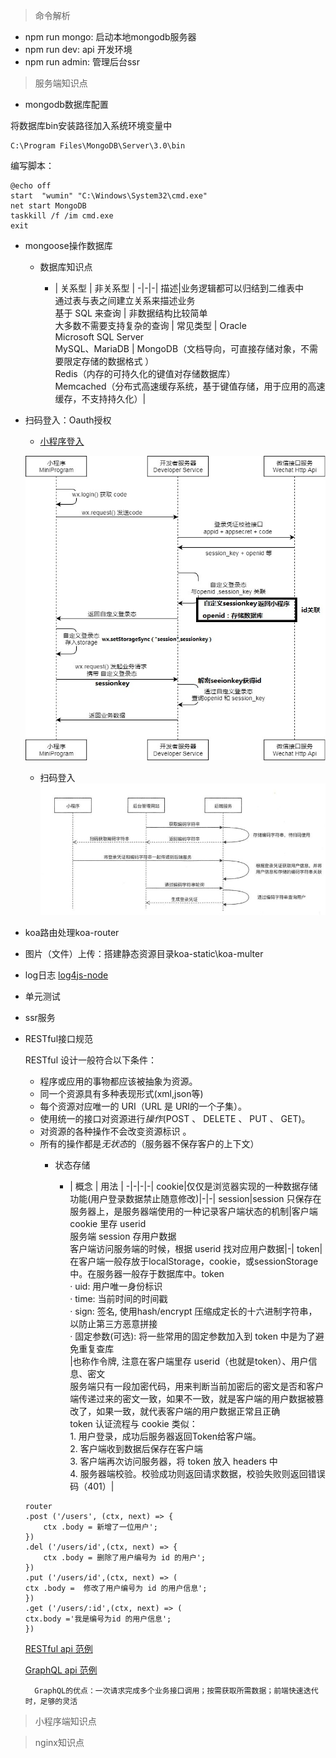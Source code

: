 > 命令解析
   * npm run mongo: 启动本地mongodb服务器
   * npm run dev: api 开发环境
   * npm run admin: 管理后台ssr

> 服务端知识点

* mongodb数据库配置

将数据库bin安装路径加入系统环境变量中
```
C:\Program Files\MongoDB\Server\3.0\bin
```
编写脚本：
```
@echo off
start  "wumin" "C:\Windows\System32\cmd.exe" 
net start MongoDB 
taskkill /f /im cmd.exe
exit
```
* mongoose操作数据库
    * 数据库知识点

        - | 关系型 |  非关系型  |
        -|-|-|
        描述|业务逻辑都可以归结到二维表中<br>通过表与表之间建立关系来描述业务<br>基于 SQL 来查询 | 非数据结构比较简单<br>大多数不需要支持复杂的查询 |
        常见类型 | Oracle<br>Microsoft SQL Server<br>MySQL、MariaDB | MongoDB（文档导向，可直接存储对象，不需要限定存储的数据格式 ）<br>Redis（内存的可持久化的键值对存储数据库） <br>Memcached（分布式高速缓存系统，基于键值存储，用于应用的高速缓存，不支持持久化）|

* 扫码登入：Oauth授权
    * [小程序登入](https://developers.weixin.qq.com/miniprogram/dev/framework/open-ability/login.html)

    ![小程序登入](/static/wechat-project/api-login.jpg)
    * 扫码登入
    ![扫码登入](/static/wechat-project/scan.jpg)

* koa路由处理koa-router

* 图片（文件）上传：搭建静态资源目录koa-static\koa-multer
 
* log日志 [log4js-node](https://github.com/log4js-node/log4js-node)

* 单元测试

* ssr服务

* RESTful接口规范

    RESTful 设计一般符合以下条件：
    * 程序或应用的事物都应该被抽象为资源。
    * 同一个资源具有多种表现形式(xml,json等)
    * 每个资源对应唯一的 URI（URL 是 URI的一个子集）。
    * 使用统一的接口对资源进行*操作*(POST 、 DELETE 、 PUT 、 GET)。
    * 对资源的各种操作不会改变资源标识 。
    * 所有的操作都是*无状态*的（服务器不保存客户的上下文）
        * 状态存储

            - | 概念 | 用法 |
            -|-|-|-|
            cookie|仅仅是浏览器实现的一种数据存储功能(用户登录数据禁止随意修改)|-|-|
            session|session 只保存在服务器上，是服务器端使用的一种记录客户端状态的机制|客户端 cookie 里存 userid<br>服务端 session 存用户数据<br>客户端访问服务端的时候，根据 userid 找对应用户数据|-|
            token|在客户端一般存放于localStorage，cookie，或sessionStorage中。在服务器一般存于数据库中。token <br>· uid: 用户唯一身份标识<br>· time: 当前时间的时间戳<br>· sign: 签名, 使用hash/encrypt 压缩成定长的十六进制字符串，以防止第三方恶意拼接<br>· 固定参数(可选): 将一些常用的固定参数加入到 token 中是为了避免重复查库<br>|也称作令牌, 注意在客户端里存 userid（也就是token）、用户信息、密文<br>服务端只有一段加密代码，用来判断当前加密后的密文是否和客户端传递过来的密文一致，如果不一致，就是客户端的用户数据被篡改了，如果一致，就代表客户端的用户数据正常且正确<br>token 认证流程与 cookie 类似：<br>1. 用户登录，成功后服务器返回Token给客户端。<br>2. 客户端收到数据后保存在客户端<br>3. 客户端再次访问服务器，将 token 放入 headers 中<br>4. 服务器端校验。校验成功则返回请求数据，校验失败则返回错误码（401）|
    ```
    router
    .post ('/users', (ctx, next) => {
        ctx .body = 新增了一位用户';
    })
    .del ('/users/id',(ctx, next) => {
        ctx .body = 删除了用户编号为 id 的用户';
    })
    .put ('/users/id',(ctx, next) => (
    ctx .body =  修改了用户编号为 id 的用户信息';
    })
    .get ('/users/:id',(ctx, next) => (
    ctx.body ='我是编号为id 的用户信息';
    })
    ```
    [RESTful api 范例](https://developer.github.com/v3/)

    [GraphQL api 范例](https://developer.github.com/v4/)
    
        GraphQL的优点：一次请求完成多个业务接口调用；按需获取所需数据；前端快速迭代时，足够的灵活

>小程序端知识点


>nginx知识点